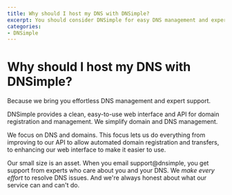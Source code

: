 ```yaml
---
title: Why should I host my DNS with DNSimple?
excerpt: You should consider DNSimple for easy DNS management and expert support.
categories:
- DNSimple
---
```


# Why should I host my DNS with DNSimple?

Because we bring you effortless DNS management and expert support. 

DNSimple provides a clean, easy-to-use web interface and API for domain registration and management. We simplify domain and DNS management.  

We focus on DNS and domains. This focus lets us do everything from improving to our API to allow automated domain registration and transfers, to enhancing our web interface to make it easier to use.  

Our small size is an asset. When you email support@dnsimple, you get support from experts who care about you and your DNS. We _make every effort_ to resolve DNS issues. And we're always honest about what our service can and can't do.

